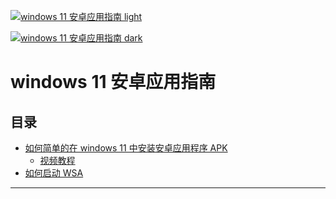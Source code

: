 [![windows 11 安卓应用指南 light](https://socialify.git.ci/XTsat/Windows-11-Android-Guide/image?font=Inter&pattern=Solid&stargazers=1&theme=Light)](https://github.com/XTsat/Windows-11-Android-Guide/stargazers#gh-light-mode-only)

[![windows 11 安卓应用指南 dark](https://socialify.git.ci/XTsat/Windows-11-Android-Guide/image?font=Inter&pattern=Solid&stargazers=1&theme=Dark)](https://github.com/XTsat/Windows-11-Android-Guide/stargazers#gh-dark-mode-only)

# windows 11 安卓应用指南

## 目录

- [如何简单的在 windows 11 中安装安卓应用程序 APK](/docs/documents/How%20to%20simply%20install%20APK%20in%20Windows.md)
  - [视频教程](https://www.bilibili.com/video/BV1br4y1i7i9)
- [如何启动 WSA](/docs/documents/How%20to%20start%20WSA.md)

---
